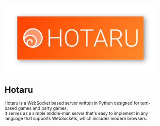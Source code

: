 <p>
  <img width="500px" src=".github/hotaru.png">
</p>

# Hotaru

Hotaru is a WebSocket based server written in Python designed for turn-based games and party games.  
It serves as a simple middle-man server that's easy to implement in any language that supports WebSockets, which includes modern browsers.  